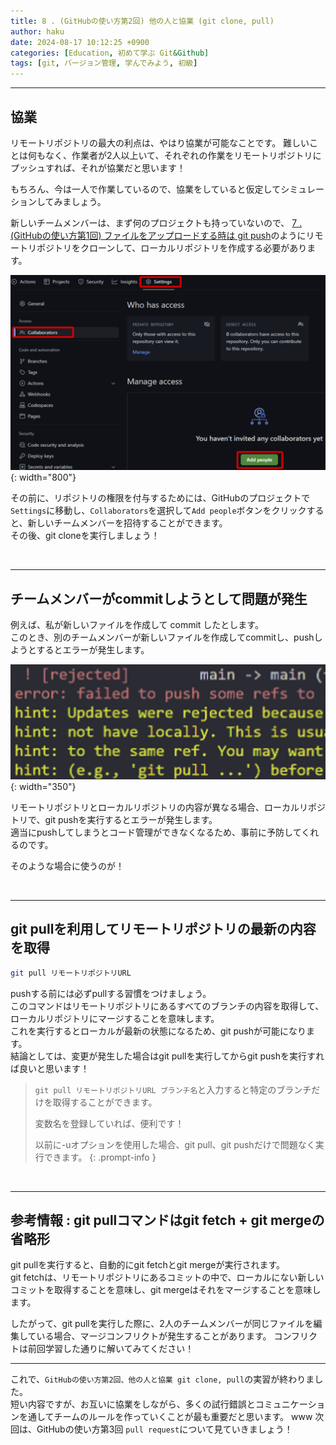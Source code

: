 ```yaml
---
title: 8 . (GitHubの使い方第2回) 他の人と協業 (git clone, pull)
author: haku
date: 2024-08-17 10:12:25 +0900
categories: [Education, 初めて学ぶ Git&Github]
tags: [git, バージョン管理, 学んでみよう, 初級]
---
```

---

## 協業
リモートリポジトリの最大の利点は、やはり協業が可能なことです。 
難しいことは何もなく、作業者が2人以上いて、それぞれの作業をリモートリポジトリにプッシュすれば、それが協業だと思います！

もちろん、今は一人で作業しているので、協業をしていると仮定してシミュレーションしてみましょう。

新しいチームメンバーは、まず何のプロジェクトも持っていないので、
[7 . (GitHubの使い方第1回) ファイルをアップロードする時は git push](https://hakunote.net/posts/edu-git-06/)のようにリモートリポジトリをクローンして、ローカルリポジトリを作成する必要があります。

![image-20240818183322716](../assets/img/post/2024-08-17-edu-git-07/image-20240818183322716.png){: width="800"}

その前に、リポジトリの権限を付与するためには、GitHubのプロジェクトで`Settings`に移動し、`Collaborators`を選択して`Add people`ボタンをクリックすると、新しいチームメンバーを招待することができます。  
その後、git cloneを実行しましょう！

<br/>

---

## チームメンバーがcommitしようとして問題が発生
例えば、私が新しいファイルを作成して commit したとします。  
このとき、別のチームメンバーが新しいファイルを作成してcommitし、pushしようとするとエラーが発生します。

![image-20240818183618945](../assets/img/post/2024-08-17-edu-git-07/image-20240818183618945.png){: width="350"}

リモートリポジトリとローカルリポジトリの内容が異なる場合、ローカルリポジトリで、git pushを実行するとエラーが発生します。  
適当にpushしてしまうとコード管理ができなくなるため、事前に予防してくれるのです。

そのような場合に使うのが！

<br/>

---

## git pullを利用してリモートリポジトリの最新の内容を取得

```bash
git pull リモートリポジトリURL
```

pushする前には必ずpullする習慣をつけましょう。  
このコマンドはリモートリポジトリにあるすべてのブランチの内容を取得して、ローカルリポジトリにマージすることを意味します。  
これを実行するとローカルが最新の状態になるため、git pushが可能になります。  
結論としては、変更が発生した場合はgit pullを実行してからgit pushを実行すれば良いと思います！


> `git pull リモートリポジトリURL ブランチ名`と入力すると特定のブランチだけを取得することができます。　
>
> 変数名を登録していれば、便利です！
>
> 以前に-uオプションを使用した場合、git pull、git pushだけで問題なく実行できます。
{: .prompt-info }

<br/>

---

## 参考情報 : git pullコマンドはgit fetch + git mergeの省略形
git pullを実行すると、自動的にgit fetchとgit mergeが実行されます。  
git fetchは、リモートリポジトリにあるコミットの中で、ローカルにない新しいコミットを取得することを意味し、git mergeはそれをマージすることを意味します。

したがって、git pullを実行した際に、2人のチームメンバーが同じファイルを編集している場合、マージコンフリクトが発生することがあります。
コンフリクトは前回学習した通りに解いてみてください！


------

これで、`GitHubの使い方第2回、他の人と協業 git clone, pull`の実習が終わりました。  
短い内容ですが、お互いに協業をしながら、多くの試行錯誤とコミュニケーションを通してチームのルールを作っていくことが最も重要だと思います。  www
次回は、GitHubの使い方第3回 `pull request`について見ていきましょう！